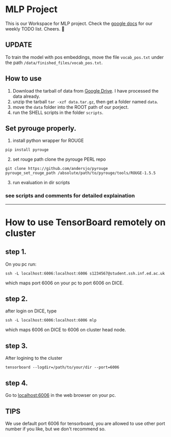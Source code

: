 # MLP Project
This is our Workspace for MLP project. Check the [google docs](https://docs.google.com/document/d/1E2p1h7s7PhCX-CSWkcq4TnxyZOLhmIXH6-iZFe6VzN4/edit?usp=sharing) for our weekly TODO list. Cheers. 🍺

## UPDATE
To train the model with pos embeddings, move the file `vocab_pos.txt` under the path `/data/finished_files/vocab_pos.txt`.

## How to use
1. Download the tarball of data from [Google Drive](https://drive.google.com/file/d/161iKccsFBqHAiuvRU1AP-6x89z07xEqN/view?usp=sharing). I have processed the data already.
2. unzip the tarball `tar -xzf data.tar.gz`, then get a folder named `data`.
3. move the `data` folder into the ROOT path of our porject.
3. run the SHELL scripts in the folder `scripts`.

## Set pyrouge properly.
1. install python wrapper for ROUGE
```
pip install pyrouge
```
2. set rouge path
clone the pyrouge PERL repo
```
git clone https://github.com/andersjo/pyrouge
pyrouge_set_rouge_path /absolute/path/to/pyrouge/tools/ROUGE-1.5.5
```
3. run evaluation in dir scripts

### see scripts and comments for detailed explaination

----------------------------

# How to use TensorBoard remotely on cluster
## step 1.
On you pc run:
```
ssh -L localhost:6006:localhost:6006 s1234567@student.ssh.inf.ed.ac.uk
```
which maps port 6006 on your pc to port 6006 on DICE.
## step 2.
after login on DICE, type
```
ssh -L localhost:6006:localhost:6006 mlp
```
which maps 6006 on DICE to 6006 on cluster head node.
## step 3.
After logining to the cluster
```
tensorboard --logdir=/path/to/your/dir --port=6006
```
## step 4.
Go to [localhost:6006](http://localhost:6006) in the web browser on your pc.

## TIPS
We use default port 6006 for tensorboard, you are allowed to use other port number if you like, but we don't recommend so.
